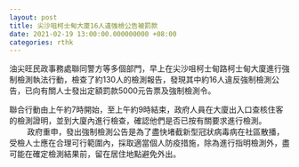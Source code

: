 ```yaml
---
layout: post
title: 尖沙咀柯士甸大廈16人違強檢公告被罰款
date: 2021-02-19 13:00:00.000000000 +08:00
categories: rthk
---
```


油尖旺民政事務處聯同警方等多個部門，早上在尖沙咀柯士甸路柯士甸大廈進行強制檢測執法行動，檢查了約130人的檢測報告，發現其中約16人違反強制檢測公告，已向有關人士發出定額罰款5000元告票及強制檢測令。

聯合行動由上午約7時開始，至上午約9時結束，政府人員在大廈出入口查核住客的檢測證明，並到大廈內進行檢查，確認他們是否已按有關要求進行檢測。
　　 
政府重申，發出強制檢測公告是為了盡快堵截新型冠狀病毒病在社區散播，受檢人士應在合理可行範圍內，採取適當個人防疫措施，除為進行指明檢測外，盡可能在確定檢測結果前，留在居住地點避免外出。
